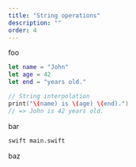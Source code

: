 ```yaml
---
title: "String operations"
description: ""
order: 4
---
```



foo

```swift
let name = "John"
let age = 42
let end = "years old."

// String interpolation
print("\(name) is \(age) \(end).")
// => John is 42 years old.
```

bar

```sh
swift main.swift
```

baz
